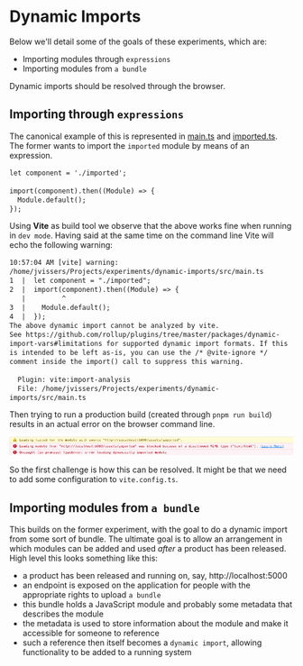 # Dynamic Imports

Below we'll detail some of the goals of these experiments, which are:

- Importing modules through `expressions`
- Importing modules from `a bundle`

Dynamic imports should be resolved through the browser.

## Importing through `expressions`

The canonical example of this is represented in [main.ts](src/main.ts) and [imported.ts](src/imported.ts).
The former wants to import the `imported` module by means of an expression.

```
let component = './imported';

import(component).then((Module) => {
  Module.default();
});
```

Using **Vite** as build tool we observe that the above works fine when running in `dev mode`.
Having said at the same time on the command line Vite will echo the following warning:

```
10:57:04 AM [vite] warning:
/home/jvissers/Projects/experiments/dynamic-imports/src/main.ts
1  |  let component = "./imported";
2  |  import(component).then((Module) => {
   |         ^
3  |    Module.default();
4  |  });
The above dynamic import cannot be analyzed by vite.
See https://github.com/rollup/plugins/tree/master/packages/dynamic-import-vars#limitations for supported dynamic import formats. If this is intended to be left as-is, you can use the /* @vite-ignore */ comment inside the import() call to suppress this warning.

  Plugin: vite:import-analysis
  File: /home/jvissers/Projects/experiments/dynamic-imports/src/main.ts
```

Then trying to run a production build (created through `pnpm run build`) results in an actual error on the browser command line.

![console warning](error-dynamic-import-expression.png 'Error')

So the first challenge is how this can be resolved.
It might be that we need to add some configuration to `vite.config.ts`.

## Importing modules from `a bundle`

This builds on the former experiment, with the goal to do a dynamic import from some sort of bundle.
The ultimate goal is to allow an arrangement in which modules can be added and used _after_ a product has been released.
High level this looks something like this:

- a product has been released and running on, say, http://localhost:5000
- an endpoint is exposed on the application for people with the appropriate rights to upload `a bundle`
- this bundle holds a JavaScript module and probably some metadata that describes the module
- the metadata is used to store information about the module and make it accessible for someone to reference
- such a reference then itself becomes a `dynamic import`, allowing functionality to be added to a running system
